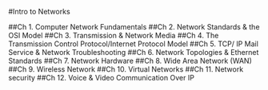 #Intro to Networks

##Ch 1. Computer Network Fundamentals
##Ch 2. Network Standards & the OSI Model
##Ch 3. Transmission & Network Media
##Ch 4. The Transmission Control Protocol/Internet Protocol Model
##Ch 5. TCP/ IP Mail Service & Network Troubleshooting
##Ch 6. Network Topologies & Ethernet Standards
##Ch 7. Network Hardware
##Ch 8. Wide Area Network (WAN)
##Ch 9. Wireless Network
##Ch 10. Virtual Networks
##Ch 11. Network security
##Ch 12. Voice & Video Communication Over IP